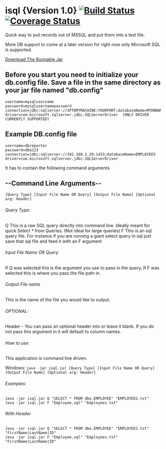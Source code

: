 # isql {Version 1.0} [![Build Status](https://travis-ci.org/ruanbotha33/isql.svg?branch=master)](https://travis-ci.org/ruanbotha33/isql) [![Coverage Status](https://coveralls.io/repos/github/ruanbotha33/isql/badge.svg?branch=master)](https://coveralls.io/github/ruanbotha33/isql?branch=master)
Quick way to pull records out of MSSQL and put them into a text file.

More DB support to come at a later version for right now only Microsoft SQL is supported.

<a href="https://files.fm/f/key3qdsr">Download The Runnable Jar</a>

## Before you start you need to initialize your db.config file. Save a file in  the same directory as your jar file named "db.config"

```
username=mysqlusername
password=mysqlusernamepassword
connection=jdbc:sqlserver://IPTOMYMACHINE:YOURPORT;databaseName=MYDBNAME
driver=com.microsoft.sqlserver.jdbc.SQLServerDriver  (ONLY DRIVER CURRENTLY SUPPORTED)
```

## Example DB.config file
  ```
  username=dbreporter
  password=dba123
  connection=jdbc:sqlserver://192.168.1.20:1433;databaseName=EMPLOYEES
  driver=com.microsoft.sqlserver.jdbc.SQLServerDriver
  ```

It has to contain the following command arguments

## --Command Line Arguments--

```
[Query Type] [Input File Name OR Query] [Output File Name] [Optional arg: Header]
```

###### Query Type:
  Q This is a raw SQL query directly into command line. Ideally meant for quick Select * from Queries. (Not ideal for large queries)
  F This is an sql query file. For instance if you are running a giant select query in sql just save that sql file and feed it with an F argument

###### Input File Name OR Query
  If Q was selected this is the argument you use to pass in the query.
  If F was selected this is where you pass the file path in.

###### Output File name
  This is the name of the file you would like to output.
  
###### OPTIONAL:
  Header - You can pass an optional header into or leave it blank. If you do not pass this argument in it will default to column names.

###### How to use:
  This application is command line driven.
  
  Windows:
    ```
    java -jar isql.jar [Query Type] [Input File Name OR Query] [Output File Name] [Optional arg: Header]
    ```

###### Examples:
```
Java -jar isql.jar Q "SELECT * FROM dbo.EMPLOYEE" "EMPLOYEES.txt"
Java -jar isql.jar F "Employee.sql" "Employees.txt"
```
###### With Header
```
Java -jar isql.jar Q "SELECT * FROM dbo.EMPLOYEE" "EMPLOYEES.txt" "FirstName|LastName|ID"
Java -jar isql.jar F "Employee.sql" "Employees.txt" "FirstName|LastName|ID"
```
